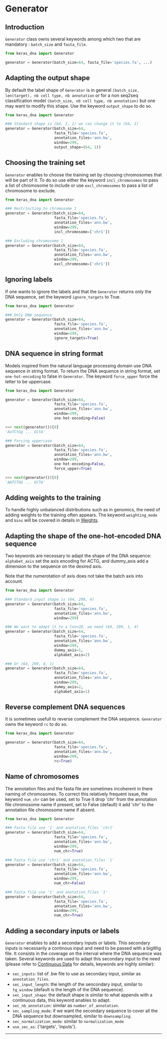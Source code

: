 # Generator 

## Introduction

`Generator` class owns several keywords among which two that are mandatory : `batch_size` and `fasta_file`.

```python
from keras_dna import Generator

generator = Generator(batch_size=64, fasta_file='species.fa', ...)
```
## Adapting the output shape

By default the label shape of `Generator` is in general `(batch_size, len(target), nb cell type, nb annotation` or for a non seq2seq classification model `(batch_size, nb cell type, nb annotation)` but one may want to modify this shape. Use the keyword `output_shape` to do so.

```python
from keras_dna import Generator

### Standard shape is (64, 1, 1) we can change it to (64, 1)
generator = Generator(batch_size=64,
                      fasta_file='species.fa',
                      annotation_files='ann.bw',
                      window=299,
                      output_shape=(64, 1))
```

## Choosing the training set

`Generator` enables to choose the training set by choosing chromosomes that will be part of it. To do so use either the keyword `incl_chromosomes` to pass a list of chromosome to include or use `excl_chromosomes` to pass a list of chromosome to exclude.

```python
from keras_dna import Generator

### Restrincting to chromosome 1
generator = Generator(batch_size=64,
                      fasta_file='species.fa',
                      annotation_files='ann.bw',
                      window=299,
                      incl_chromosome=['chr1'])

### Excluding chromosome 1
generator = Generator(batch_size=64,
                      fasta_file='species.fa',
                      annotation_files='ann.bw',
                      window=299,
                      excl_chromosome=['chr1'])
```

## Ignoring labels

If one wants to ignore the labels and that the `Generator` returns only the DNA sequence, set the keyword `ignore_targets` to True.

```python
from keras_dna import Generator

### Only DNA sequence
generator = Generator(batch_size=64,
                      fasta_file='species.fa',
                      annotation_files='ann.bw',
                      window=299,
                      ignore_targets=True)
```

## DNA sequence in string format

Models inspired from the natural language processing domain use DNA sequence in string format. To return the DNA sequence in string format, set `one-hot-encoding` to false in `Generator`. The keyword `force_upper` force the letter to be uppercase.

```python
from keras_dna import Generator

generator = Generator(batch_size=64,
                      fasta_file='species.fa',
                      annotation_files='ann.bw',
                      window=299,
                      one-hot-encoding=False)

>>> next(generator())[0]
'AaTCtGg ... GCtA'

### Forcing uppercase
generator = Generator(batch_size=64,
                      fasta_file='species.fa',
                      annotation_files='ann.bw',
                      window=299,
                      one-hot-encoding=False,
                      force_upper=True)

>>> next(generator())[0]
'AATCTGG ... GCTA'
```

## Adding weights to the training

To handle highly unbalanced distributions such as in genomics, the need of adding weights to the training often appears. The keyword `weighting_mode` and `bins` will be covered in details in [Weights](weights.md).

## Adapting the shape of the one-hot-encoded DNA sequence

Two keywords are necessary to adapt the shape of the DNA sequence: `alphabet_axis` set the axis encoding for ACTG, and dummy_axis add a dimension to the sequence on the desired axis.

Note that the numerotation of axis does not take the batch axis into account.

```python
from keras_dna import Generator

### Standard input shape is (64, 299, 4)
generator = Generator(batch_size=64,
                      fasta_file='species.fa',
                      annotation_files='ann.bw',
                      window=299)

### We want to adapt it to a Conv2D, we need (64, 299, 1, 4)
generator = Generator(batch_size=64,
                      fasta_file='species.fa',
                      annotation_files='ann.bw',
                      window=299,
                      dummy_axis=1,
                      alphabet_axis=2)

### Or (64, 299, 4, 1)
generator = Generator(batch_size=64,
                      fasta_file='species.fa',
                      annotation_files='ann.bw',
                      window=299,
                      dummy_axis=2,
                      alphabet_axis=1)                     
```

## Reverse complement DNA sequences

It is sometimes usefull to reverse complement the DNA sequence. `Generator` owns the keyword `rc` to do so.

```python
from keras_dna import Generator

generator = Generator(batch_size=64,
                      fasta_file='species.fa',
                      annotation_files='ann.bw',
                      window=299,
                      rc=True)

```

## Name of chromosomes

The annotation files and the fasta file are sometimes incoherent in there naming of chromosomes. To correct this relatively frequent issue, the keyword `num_chr` can be used, set to True it drop 'chr' from the annotation file chromosome name if present, set to False (default) it add 'chr' to the annotation file chromosome name if absent.

```python
from keras_dna import Generator

### Fasta file use '1' and anotation_files 'chr1'
generator = Generator(batch_size=64,
                      fasta_file='species.fa',
                      annotation_files='ann.bw',
                      window=299,
                      num_chr=True)

### Fasta file use 'chr1' and anotation_files '1'
generator = Generator(batch_size=64,
                      fasta_file='species.fa',
                      annotation_files='ann.bw',
                      window=299,
                      num_chr=False)

### Fasta file use '1' and anotation_files '1'
generator = Generator(batch_size=64,
                      fasta_file='species.fa',
                      annotation_files='ann.bw',
                      window=299,
                      num_chr=True)
```


## Adding a secondary inputs or labels

`Generator` enables to add a secondary inputs or labels. This secondary inputs is necessarily a continous input and need to be passed with a bigWig file. It consists in the coverage on the interval where the DNA sequence was taken. Several keywords are used to adapt this secondary input to the need (please refer to [Continuous Data](continuous.md) for details, keywords are highly similar):

- `sec_inputs`: list of .bw file to use as secondary input, similar as `annotation_files`.
- `sec_input_length`: the length of the sencondary input, similar to `tg_window` (default is the length of the DNA sequence).
- `sec_input_shape`: the default shape is similar to what appends with a continuous data, this keyword anables to adapt.
- `sec_nb_annotation`: similar as `number_of_annotation`.
- `sec_sampling_mode`: if we want the secondary sequence to cover all the DNA sequence but downsampled, similar to `downsampling`.
- `sec_normalization_mode`: similar to `normalization_mode`
- `use_sec_as`: {'targets', 'inputs'}.


-------------------------------------------------
